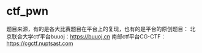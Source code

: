 ﻿# ctf_pwn
题目来源，有的是各大比赛题目在平台上的复现，也有的是平台的原创题目：
北京联合大学ctf平台buuoj：https://buuoj.cn
南邮ctf平台CG-CTF：https://cgctf.nuptsast.com

